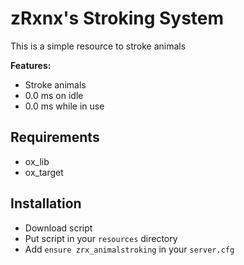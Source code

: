 # zRxnx's Stroking System

This is a simple resource to stroke animals

<b>Features:</b>
- Stroke animals
- 0.0 ms on idle
- 0.0 ms while in use

## Requirements
- ox_lib
- ox_target

## Installation
- Download script
- Put script in your `resources` directory
- Add `ensure zrx_animalstroking` in your `server.cfg`
